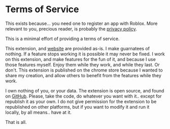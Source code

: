 # Terms of Service

This exists because... you need one to register an app with Roblox. More relevant to you, precious reader, is probably the [privacy policy](https://roblox.plus/about/privacy-policy).

This is a minimal effort of providing a terms of service.

This extension, and [website](https://roblox.plus/login) are provided as-is. I make guarnatees of nothing. If a feature stops working it is possible it may never be fixed. I work on this extension, and make features for the fun of it, and because I use those features myself. Enjoy them while they work, and while they last. Or don't. This extension is published on the chrome store because I wanted to share my creation, and allow others to benefit from the features while they work.

I own nothing of you, or your data. The extension is open source, and found on [GitHub](https://github.com/roblox-plus/extension). Please, take the code, do whatever you want with it.. except for republish it as your own. I do not give permission for the extension to be republished on other platforms, but if you want to modify it and run it locally, by all means.. have at it.

That is all.
